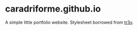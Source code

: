 # caradriforme.github.io

A simple little portfolio website. Stylesheet borrowed from [tr3y](tr3y.io).
